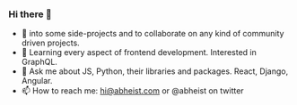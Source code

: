 ### Hi there 👋

- 🔭 into some side-projects and to collaborate on any kind of community driven projects.
- 🌱 Learning every aspect of frontend development. Interested in GraphQL.
- 💬 Ask me about JS, Python, their libraries and packages. React, Django, Angular.
- 📫 How to reach me: hi@abheist.com or @abheist on twitter
